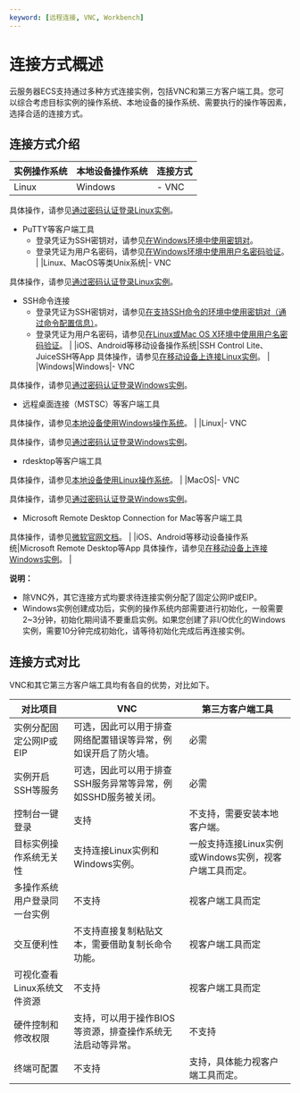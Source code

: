 ```yaml
---
keyword: [远程连接, VNC, Workbench]
---
```


# 连接方式概述

云服务器ECS支持通过多种方式连接实例，包括VNC和第三方客户端工具。您可以综合考虑目标实例的操作系统、本地设备的操作系统、需要执行的操作等因素，选择合适的连接方式。

## 连接方式介绍

|实例操作系统|本地设备操作系统|连接方式|
|------|--------|----|
|Linux|Windows|-   VNC

具体操作，请参见[通过密码认证登录Linux实例](/intl.zh-CN/实例/连接实例/使用VNC连接实例/通过密码认证登录Linux实例.md)。

-   PuTTY等客户端工具
    -   登录凭证为SSH密钥对，请参见[在Windows环境中使用密钥对](/intl.zh-CN/实例/连接实例/使用第三方客户端工具连接实例/使用SSH密钥对连接Linux实例.md)。
    -   登录凭证为用户名密码，请参见[在Windows环境中使用用户名密码验证](/intl.zh-CN/实例/连接实例/使用第三方客户端工具连接实例/使用用户名密码验证连接Linux实例.md)。 |
|Linux、MacOS等类Unix系统|-   VNC

具体操作，请参见[通过密码认证登录Linux实例](/intl.zh-CN/实例/连接实例/使用VNC连接实例/通过密码认证登录Linux实例.md)。

-   SSH命令连接
    -   登录凭证为SSH密钥对，请参见[在支持SSH命令的环境中使用密钥对（通过命令配置信息）](/intl.zh-CN/实例/连接实例/使用第三方客户端工具连接实例/使用SSH密钥对连接Linux实例.md)。
    -   登录凭证为用户名密码，请参见[在Linux或Mac OS X环境中使用用户名密码验证](/intl.zh-CN/实例/连接实例/使用第三方客户端工具连接实例/使用用户名密码验证连接Linux实例.md)。 |
|iOS、Android等移动设备操作系统|SSH Control Lite、JuiceSSH等App 具体操作，请参见[在移动设备上连接Linux实例](/intl.zh-CN/实例/连接实例/使用第三方客户端工具连接实例/在移动设备上连接Linux实例.md)。 |
|Windows|Windows|-   VNC

具体操作，请参见[通过密码认证登录Windows实例](/intl.zh-CN/实例/连接实例/使用VNC连接实例/通过密码认证登录Windows实例.md)。

-   远程桌面连接（MSTSC）等客户端工具

具体操作，请参见[本地设备使用Windows操作系统](/intl.zh-CN/实例/连接实例/使用第三方客户端工具连接实例/在本地客户端上连接Windows实例.md)。 |
|Linux|-   VNC

具体操作，请参见[通过密码认证登录Windows实例](/intl.zh-CN/实例/连接实例/使用VNC连接实例/通过密码认证登录Windows实例.md)。

-   rdesktop等客户端工具

具体操作，请参见[本地设备使用Linux操作系统](/intl.zh-CN/实例/连接实例/使用第三方客户端工具连接实例/在本地客户端上连接Windows实例.md)。 |
|MacOS|-   VNC

具体操作，请参见[通过密码认证登录Windows实例](/intl.zh-CN/实例/连接实例/使用VNC连接实例/通过密码认证登录Windows实例.md)。

-   Microsoft Remote Desktop Connection for Mac等客户端工具

具体操作，请参见[微软官网文档](https://docs.microsoft.com/zh-cn/windows-server/remote/remote-desktop-services/clients/remote-desktop-mac)。 |
|iOS、Android等移动设备操作系统|Microsoft Remote Desktop等App 具体操作，请参见[在移动设备上连接Windows实例](/intl.zh-CN/实例/连接实例/使用第三方客户端工具连接实例/在移动设备上连接Windows实例.md)。 |

**说明：**

-   除VNC外，其它连接方式均要求待连接实例分配了固定公网IP或EIP。
-   Windows实例创建成功后，实例的操作系统内部需要进行初始化，一般需要2~3分钟，初始化期间请不要重启实例。如果您创建了非I/O优化的Windows实例，需要10分钟完成初始化，请等待初始化完成后再连接实例。

## 连接方式对比

VNC和其它第三方客户端工具均有各自的优势，对比如下。

|对比项目|VNC|第三方客户端工具|
|----|---|--------|
|实例分配固定公网IP或EIP|可选，因此可以用于排查网络配置错误等异常，例如误开启了防火墙。|必需|
|实例开启SSH等服务|可选，因此可以用于排查SSH服务异常等异常，例如SSHD服务被关闭。|必需|
|控制台一键登录|支持|不支持，需要安装本地客户端。|
|目标实例操作系统无关性|支持连接Linux实例和Windows实例。|一般支持连接Linux实例或Windows实例，视客户端工具而定。|
|多操作系统用户登录同一台实例|不支持|视客户端工具而定|
|交互便利性|不支持直接复制粘贴文本，需要借助复制长命令功能。|视客户端工具而定|
|可视化查看Linux系统文件资源|不支持|视客户端工具而定|
|硬件控制和修改权限|支持，可以用于操作BIOS等资源，排查操作系统无法启动等异常。|不支持|
|终端可配置|不支持|支持，具体能力视客户端工具而定。|

